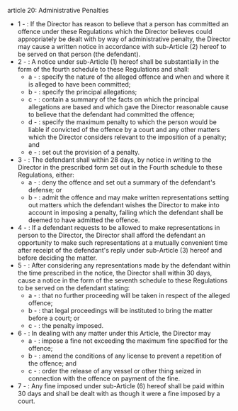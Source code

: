 article 20: Administrative Penalties

<ul>
			<li>1 - : If the Director has reason to believe that a person has committed an offence under these Regulations which the Director believes could appropriately be dealt with by way of administrative penalty, the Director may cause a written notice in accordance with sub-Article (2) hereof to be served on that person (the defendant).<ul>
			</ul></li>			<li>2 - : A notice under sub-Article (1) hereof shall be substantially in the form of the fourth schedule to these Regulations and shall:<ul>
						<li>a - : specify the nature of the alleged offence and when and where it is alleged to have been committed;<ul>
						</ul></li>						<li>b - : specify the principal allegations;<ul>
						</ul></li>						<li>c - : contain a summary of the facts on which the principal allegations are based and which gave the Director reasonable cause to believe that the defendant had committed the offence;<ul>
						</ul></li>						<li>d - : specify the maximum penalty to which the person would be liable if convicted of the offence by a court and any other matters which the Director considers relevant to the imposition of a penalty; and<ul>
						</ul></li>						<li>e - : set out the provision of a penalty.<ul>
						</ul></li>			</ul></li>			<li>3 - : The defendant shall within 28 days, by notice in writing to the Director in the prescribed form set out in the Fourth schedule to these Regulations, either:<ul>
						<li>a - : deny the offence and set out a summary of the defendant&#39;s defense; or<ul>
						</ul></li>						<li>b - : admit the offence and may make written representations setting out matters which the defendant wishes the Director to make into account in imposing a penalty, failing which the defendant shall be deemed to have admitted the offence.<ul>
						</ul></li>			</ul></li>			<li>4 - : If a defendant requests to be allowed to make representations in person to the Director, the Director shall afford the defendant an opportunity to make such representations at a mutually convenient time after receipt of the defendant&#39;s reply under sub-Article (3) hereof and before deciding the matter.<ul>
			</ul></li>			<li>5 - : After considering any representations made by the defendant within the time prescribed in the notice, the Director shall within 30 days, cause a notice in the form of the seventh schedule to these Regulations to be served on the defendant stating:<ul>
						<li>a - : that no further proceeding will be taken in respect of the alleged offence;<ul>
						</ul></li>						<li>b - : that legal proceedings will be instituted to bring the matter before a court; or<ul>
						</ul></li>						<li>c - : the penalty imposed.<ul>
						</ul></li>			</ul></li>			<li>6 - : In dealing with any matter under this Article, the Director may<ul>
						<li>a - : impose a fine not exceeding the maximum fine specified for the offence;<ul>
						</ul></li>						<li>b - : amend the conditions of any license to prevent a repetition of the offence; and<ul>
						</ul></li>						<li>c - : order the release of any vessel or other thing seized in connection with the offence on payment of the fine.<ul>
						</ul></li>			</ul></li>			<li>7 - : Any fine imposed under sub-Article (6) hereof shall be paid within 30 days and shall be dealt with as though it were a fine imposed by a court.<ul>
			</ul></li></ul>